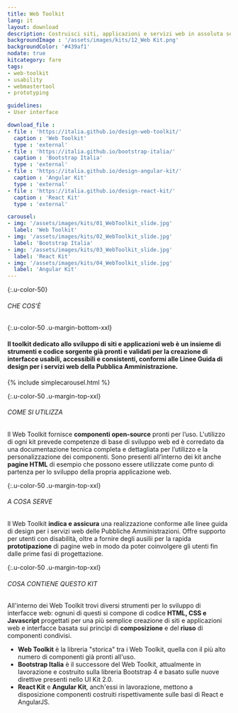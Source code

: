 ```yaml
---
title: Web Toolkit
lang: it
layout: download
description: Costruisci siti, applicazioni e servizi web in assoluta semplicità
backgroundImage : '/assets/images/kits/12_Web Kit.png'
backgroundColor: '#439af1'
nodate: true
kitcategory: fare
tags:
- web-toolkit
- usability
- webmastertool
- prototyping

guidelines:
- User interface

download_file :
- file : 'https://italia.github.io/design-web-toolkit/'
  caption : 'Web Toolkit'
  type : 'external'
- file : 'https://italia.github.io/bootstrap-italia/'
  caption : 'Bootstrap Italia'
  type : 'external'
- file : 'https://italia.github.io/design-angular-kit/'
  caption : 'Angular Kit'
  type : 'external'
- file : 'https://italia.github.io/design-react-kit/'
  caption : 'React Kit'
  type : 'external'

carousel:
- img: '/assets/images/kits/01_WebToolkit_slide.jpg'
  label: 'Web Toolkit'
- img: '/assets/images/kits/02_WebToolkit_slide.jpg'
  label: 'Bootstrap Italia'
- img: '/assets/images/kits/03_WebToolkit_slide.jpg'
  label: 'React Kit'
- img: '/assets/images/kits/04_WebToolkit_slide.jpg'
  label: 'Angular Kit'
---
```


{:.u-color-50}
###### CHE COS’È

{:.u-color-50 .u-margin-bottom-xxl}
#### Il toolkit dedicato allo sviluppo di siti e applicazioni web è un insieme di **strumenti e codice sorgente** già pronti e validati per la creazione di interfacce usabili, accessibili e consistenti, conformi alle Linee Guida di design per i servizi web della Pubblica Amministrazione.

{% include simplecarousel.html  %}

{:.u-color-50 .u-margin-top-xxl}
###### COME SI UTILIZZA
Il Web Toolkit fornisce **componenti open-source** pronti per l’uso. L'utilizzo di ogni kit prevede competenze di base di sviluppo web ed è corredato da una documentazione tecnica completa e dettagliata per l’utilizzo e la personalizzazione dei componenti. Sono presenti all’interno dei kit anche **pagine HTML** di esempio che possono essere utilizzate come punto di partenza per lo sviluppo della propria applicazione web.


{:.u-color-50 .u-margin-top-xxl}
###### A COSA SERVE
Il Web Toolkit **indica e assicura** una realizzazione conforme alle linee guida di design per i servizi web delle Pubbliche Amministrazioni. Offre supporto per utenti con disabilità, oltre a fornire degli ausilii per la rapida **prototipazione** di pagine web in modo da poter coinvolgere gli utenti fin dalle prime fasi di progettazione.


{:.u-color-50 .u-margin-top-xxl}
###### COSA CONTIENE QUESTO KIT
All'interno dei Web Toolkit trovi diversi strumenti per lo sviluppo di interfacce web: ognuni di questi si compone di codice **HTML, CSS e Javascript** progettati per una più semplice creazione di siti e applicazioni web e interfacce basata sui princìpi di **composizione** e del **riuso** di componenti condivisi.
- **Web Toolkit** è la libreria "storica" tra i Web Toolkit, quella con il più alto numero di componenti già pronti all'uso.
- **Bootstrap Italia** è il successore del Web Toolkit, attualmente in lavorazione e costruito sulla libreria Bootstrap 4 e basato sulle nuove direttive presenti nello UI Kit 2.0.
- **React Kit** e **Angular Kit**, anch'essi in lavorazione, mettono a disposizione componenti costruiti rispettivamente sulle basi di React e AngularJS.
